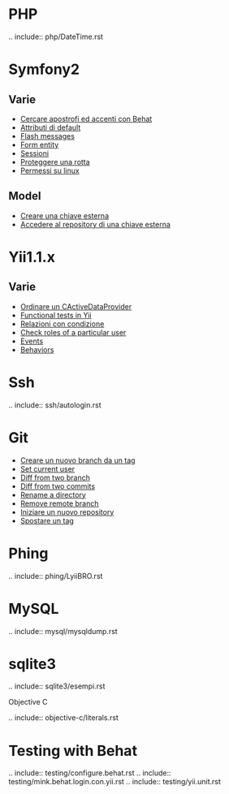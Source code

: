 PHP
===

.. include:: php/DateTime.rst

Symfony2
========

Varie
-----

 - [Cercare apostrofi ed accenti con Behat](https://github.com/sensorario/LyiiBRO/blob/master/symfony2/behat.apici.rst)
 - [Attributi di default](https://github.com/sensorario/LyiiBRO/blob/master/symfony2/entity.defaults.values.rst)
 - [Flash messages](https://github.com/sensorario/LyiiBRO/blob/master/symfony2/flash.messages.rst)
 - [Form entity](https://github.com/sensorario/LyiiBRO/blob/master/symfony2/form.entity.rst)
 - [Sessioni](https://github.com/sensorario/LyiiBRO/blob/master/symfony2/sessioni.rst)
 - [Proteggere una rotta](https://github.com/sensorario/LyiiBRO/blob/master/symfony2/sicurezza.rotte.rst)
 - [Permessi su linux](https://github.com/sensorario/LyiiBRO/blob/master/symfony2/start.on.linux.rst)

Model
-----

 - [Creare una chiave esterna](https://github.com/sensorario/LyiiBRO/blob/master/symfony2/model.chiavi.esterne.rst)
 - [Accedere al repository di una chiave esterna](https://github.com/sensorario/LyiiBRO/blob/master/symfony2/model.repository.related.entity.rst)

Yii1.1.x
========

Varie
-----

 - [Ordinare un CActiveDataProvider](https://github.com/sensorario/LyiiBRO/blob/master/yii/CActiveDataProvider.rst)
 - [Functional tests in Yii](https://github.com/sensorario/LyiiBRO/blob/master/yii/tests.functional.rst)
 - [Relazioni con condizione](https://github.com/sensorario/LyiiBRO/blob/master/yii/relations.rst)
 - [Check roles of a particular user](https://github.com/sensorario/LyiiBRO/blob/master/yii/rbac.checkaccess.rst)
 - [Events](https://github.com/sensorario/LyiiBRO/blob/master/yii/events.rst)
 - [Behaviors](https://github.com/sensorario/LyiiBRO/blob/master/yii/behaviors.rst)

Ssh
===
.. include:: ssh/autologin.rst


Git
===

 - [Creare un nuovo branch da un tag](https://github.com/sensorario/LyiiBRO/blob/master/git/branch.from.tag.rst)
 - [Set current user](https://github.com/sensorario/LyiiBRO/blob/master/git/current.user.rst)
 - [Diff from two branch](https://github.com/sensorario/LyiiBRO/blob/master/git/diff.from.two.branch.rst)
 - [Diff from two commits](https://github.com/sensorario/LyiiBRO/blob/master/git/diff.from.two.commit.rst)
 - [Rename a directory](https://github.com/sensorario/LyiiBRO/blob/master/git/directory.rename.rst)
 - [Remove remote branch](https://github.com/sensorario/LyiiBRO/blob/master/git/remove.remote.tag.rst)
 - [Iniziare un nuovo repository](https://github.com/sensorario/LyiiBRO/blob/master/git/start.rst)
 - [Spostare un tag](https://github.com/sensorario/LyiiBRO/blob/master/git/tag.move.rst)

Phing
=====

.. include:: phing/LyiiBRO.rst

MySQL
=====

.. include:: mysql/mysqldump.rst

sqlite3
=======

.. include:: sqlite3/esempi.rst

Objective C

.. include:: objective-c/literals.rst

Testing with Behat
==================

.. include:: testing/configure.behat.rst
.. include:: testing/mink.behat.login.con.yii.rst
.. include:: testing/yii.unit.rst

